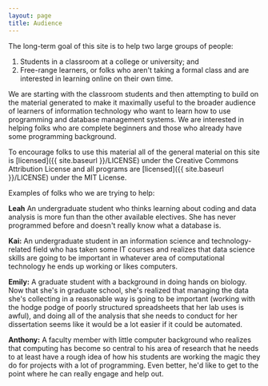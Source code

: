 ```yaml
---
layout: page
title: Audience
---
```


The long-term goal of this site is to help two large groups of people:
1) Students in a classroom at a college or university; and 
2) Free-range learners, or folks who aren't taking a formal class and are interested
in learning online on their own time. 

We are starting with the classroom students and then attempting to build on the material generated to make
it maximally useful to the broader audience of learners of information technology who want to learn how to use programming and database management systems. We are interested in helping folks who are complete beginners and those who already have some programming background.

To encourage folks to use this material all of the general material on this site is [licensed]({{ site.baseurl }}/LICENSE) under the Creative Commons Attribution License and all programs are [licensed]({{ site.baseurl }}/LICENSE) under the MIT License. 


Examples of folks who we are trying to help:

**Leah** An undergraduate student who thinks learning about coding and data analysis is more fun than the other available electives. She has never programmed before and doesn't really know what a database is.

**Kai:** An undergraduate student in an information science and technology-related field who has taken some IT courses and realizes that data science skills are going to be important in whatever area of computational technology he ends up working or likes computers. 

**Emily:** A graduate student with a background in doing hands on
biology. Now that she's in graduate school, she's realized that managing the data she's collecting in a reasonable way is going to be important (working with the hodge podge of poorly structured spreadsheets that her lab uses is awful), and doing all of the analysis that she needs to conduct for her dissertation seems like it would be a lot easier if it could be automated.

**Anthony:** A faculty member with little computer background who realizes
that computing has become so central to his area of research that he
needs to at least have a rough idea of how his students are working the
magic they do for projects with a lot of programming. Even better, he'd
like to get to the point where he can really engage and help out.
